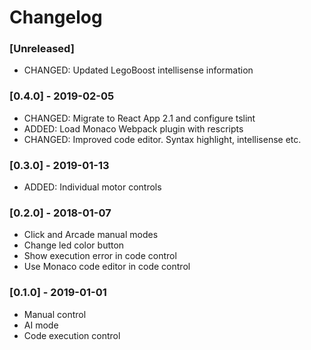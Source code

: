 # Changelog

### [Unreleased]
* CHANGED: Updated LegoBoost intellisense information

### [0.4.0] - 2019-02-05
* CHANGED: Migrate to React App 2.1 and configure tslint
* ADDED: Load Monaco Webpack plugin with rescripts
* CHANGED: Improved code editor. Syntax highlight, intellisense etc.

### [0.3.0] - 2019-01-13
* ADDED: Individual motor controls

### [0.2.0] - 2018-01-07
* Click and Arcade manual modes
* Change led color button
* Show execution error in code control
* Use Monaco code editor in code control

### [0.1.0] - 2019-01-01
* Manual control
* AI mode
* Code execution control
